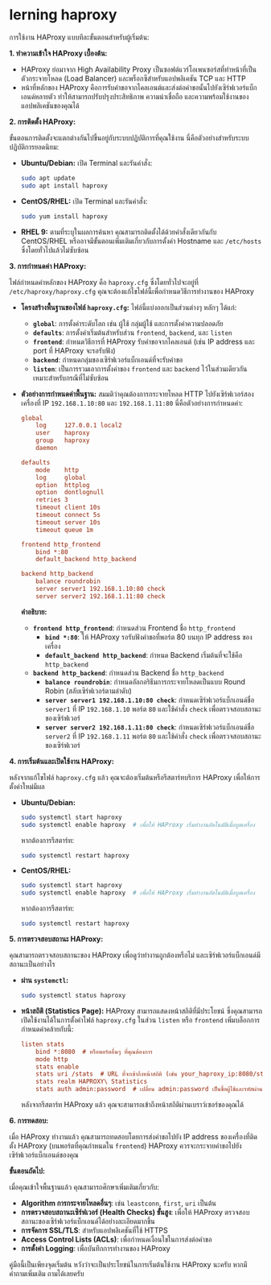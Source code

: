 # lerning haproxy

การใช้งาน HAProxy แบบทีละขั้นตอนสำหรับผู้เริ่มต้น:

**1. ทำความเข้าใจ HAProxy เบื้องต้น:**

  * HAProxy ย่อมาจาก High Availability Proxy เป็นซอฟต์แวร์โอเพนซอร์สที่ทำหน้าที่เป็นตัวกระจายโหลด (Load Balancer) และพร็อกซีสำหรับแอปพลิเคชัน TCP และ HTTP
  * หน้าที่หลักของ HAProxy คือการรับคำขอจากไคลเอนต์และส่งต่อคำขอนั้นไปยังเซิร์ฟเวอร์แบ็กเอนด์หลายตัว ทำให้สามารถปรับปรุงประสิทธิภาพ ความน่าเชื่อถือ และความพร้อมใช้งานของแอปพลิเคชันของคุณได้

**2. การติดตั้ง HAProxy:**

ขั้นตอนการติดตั้งจะแตกต่างกันไปขึ้นอยู่กับระบบปฏิบัติการที่คุณใช้งาน นี่คือตัวอย่างสำหรับระบบปฏิบัติการยอดนิยม:

  * **Ubuntu/Debian:**
    เปิด Terminal และรันคำสั่ง:
    ```bash
    sudo apt update
    sudo apt install haproxy
    ```
  * **CentOS/RHEL:**
    เปิด Terminal และรันคำสั่ง:
    ```bash
    sudo yum install haproxy
    ```
  * **RHEL 9:** ตามที่ระบุในผลการค้นหา คุณสามารถติดตั้งได้ด้วยคำสั่งเดียวกันกับ CentOS/RHEL หรืออาจมีขั้นตอนเพิ่มเติมเกี่ยวกับการตั้งค่า Hostname และ `/etc/hosts` ซึ่งโดยทั่วไปแล้วไม่ซับซ้อน

**3. การกำหนดค่า HAProxy:**

ไฟล์กำหนดค่าหลักของ HAProxy คือ `haproxy.cfg` ซึ่งโดยทั่วไปจะอยู่ที่ `/etc/haproxy/haproxy.cfg` คุณจะต้องแก้ไขไฟล์นี้เพื่อกำหนดวิธีการทำงานของ HAProxy

  * **โครงสร้างพื้นฐานของไฟล์ `haproxy.cfg`:**
    ไฟล์นี้แบ่งออกเป็นส่วนต่างๆ หลักๆ ได้แก่:

      * **`global`**: การตั้งค่าระดับโลก เช่น ผู้ใช้ กลุ่มผู้ใช้ และการตั้งค่าความปลอดภัย
      * **`defaults`**: การตั้งค่าเริ่มต้นสำหรับส่วน `frontend`, `backend`, และ `listen`
      * **`frontend`**: กำหนดวิธีการที่ HAProxy รับคำขอจากไคลเอนต์ (เช่น IP address และ port ที่ HAProxy จะรอรับฟัง)
      * **`backend`**: กำหนดกลุ่มของเซิร์ฟเวอร์แบ็กเอนด์ที่จะรับคำขอ
      * **`listen`**: เป็นการรวมเอาการตั้งค่าของ `frontend` และ `backend` ไว้ในส่วนเดียวกัน เหมาะสำหรับกรณีที่ไม่ซับซ้อน

  * **ตัวอย่างการกำหนดค่าพื้นฐาน:**
    สมมติว่าคุณต้องการกระจายโหลด HTTP ไปยังเซิร์ฟเวอร์สองเครื่องที่ IP `192.168.1.10:80` และ `192.168.1.11:80` นี่คือตัวอย่างการกำหนดค่า:

    ```cfg
    global
        log     127.0.0.1 local2
        user    haproxy
        group   haproxy
        daemon

    defaults
        mode    http
        log     global
        option  httplog
        option  dontlognull
        retries 3
        timeout client 10s
        timeout connect 5s
        timeout server 10s
        timeout queue 1m

    frontend http_frontend
        bind *:80
        default_backend http_backend

    backend http_backend
        balance roundrobin
        server server1 192.168.1.10:80 check
        server server2 192.168.1.11:80 check
    ```

    **คำอธิบาย:**

      * **`frontend http_frontend`**: กำหนดส่วน Frontend ชื่อ `http_frontend`
          * **`bind *:80`**: ให้ HAProxy รอรับฟังคำขอที่พอร์ต 80 บนทุก IP address ของเครื่อง
          * **`default_backend http_backend`**: กำหนด Backend เริ่มต้นที่จะใช้คือ `http_backend`
      * **`backend http_backend`**: กำหนดส่วน Backend ชื่อ `http_backend`
          * **`balance roundrobin`**: กำหนดอัลกอริธึมการกระจายโหลดเป็นแบบ Round Robin (สลับเซิร์ฟเวอร์ตามลำดับ)
          * **`server server1 192.168.1.10:80 check`**: กำหนดเซิร์ฟเวอร์แบ็กเอนด์ชื่อ `server1` ที่ IP `192.168.1.10` พอร์ต `80` และใช้คำสั่ง `check` เพื่อตรวจสอบสถานะของเซิร์ฟเวอร์
          * **`server server2 192.168.1.11:80 check`**: กำหนดเซิร์ฟเวอร์แบ็กเอนด์ชื่อ `server2` ที่ IP `192.168.1.11` พอร์ต `80` และใช้คำสั่ง `check` เพื่อตรวจสอบสถานะของเซิร์ฟเวอร์

**4. การเริ่มต้นและเปิดใช้งาน HAProxy:**

หลังจากแก้ไขไฟล์ `haproxy.cfg` แล้ว คุณจะต้องเริ่มต้นหรือรีสตาร์ทบริการ HAProxy เพื่อให้การตั้งค่าใหม่มีผล

  * **Ubuntu/Debian:**
    ```bash
    sudo systemctl start haproxy
    sudo systemctl enable haproxy  # เพื่อให้ HAProxy เริ่มทำงานอัตโนมัติเมื่อบูตเครื่อง
    ```
    หากต้องการรีสตาร์ท:
    ```bash
    sudo systemctl restart haproxy
    ```
  * **CentOS/RHEL:**
    ```bash
    sudo systemctl start haproxy
    sudo systemctl enable haproxy  # เพื่อให้ HAProxy เริ่มทำงานอัตโนมัติเมื่อบูตเครื่อง
    ```
    หากต้องการรีสตาร์ท:
    ```bash
    sudo systemctl restart haproxy
    ```

**5. การตรวจสอบสถานะ HAProxy:**

คุณสามารถตรวจสอบสถานะของ HAProxy เพื่อดูว่าทำงานถูกต้องหรือไม่ และเซิร์ฟเวอร์แบ็กเอนด์มีสถานะเป็นอย่างไร

  * **ผ่าน `systemctl`:**

    ```bash
    sudo systemctl status haproxy
    ```

  * **หน้าสถิติ (Statistics Page):**
    HAProxy สามารถแสดงหน้าสถิติที่มีประโยชน์ ซึ่งคุณสามารถเปิดใช้งานได้ในการตั้งค่าไฟล์ `haproxy.cfg` ในส่วน `listen` หรือ `frontend` เพิ่มบล็อกการกำหนดค่าคล้ายกับนี้:

    ```cfg
    listen stats
        bind *:8080  # หรือพอร์ตอื่นๆ ที่คุณต้องการ
        mode http
        stats enable
        stats uri /stats  # URL ที่จะเข้าถึงหน้าสถิติ (เช่น your_haproxy_ip:8080/stats)
        stats realm HAPROXY\ Statistics
        stats auth admin:password  # เปลี่ยน admin:password เป็นชื่อผู้ใช้และรหัสผ่านของคุณ (ควรตั้งรหัสผ่านที่ปลอดภัย)
    ```

    หลังจากรีสตาร์ท HAProxy แล้ว คุณจะสามารถเข้าถึงหน้าสถิติผ่านเบราว์เซอร์ของคุณได้

**6. การทดสอบ:**

เมื่อ HAProxy ทำงานแล้ว คุณสามารถทดสอบโดยการส่งคำขอไปยัง IP address ของเครื่องที่ติดตั้ง HAProxy (บนพอร์ตที่คุณกำหนดใน `frontend`) HAProxy ควรจะกระจายคำขอไปยังเซิร์ฟเวอร์แบ็กเอนด์ของคุณ

**ขั้นตอนถัดไป:**

เมื่อคุณเข้าใจพื้นฐานแล้ว คุณสามารถศึกษาเพิ่มเติมเกี่ยวกับ:

  * **Algorithm การกระจายโหลดอื่นๆ**: เช่น `leastconn`, `first`, `uri` เป็นต้น
  * **การตรวจสอบสถานะเซิร์ฟเวอร์ (Health Checks) ขั้นสูง**: เพื่อให้ HAProxy ตรวจสอบสถานะของเซิร์ฟเวอร์แบ็กเอนด์ได้อย่างละเอียดมากขึ้น
  * **การจัดการ SSL/TLS**: สำหรับแอปพลิเคชันที่ใช้ HTTPS
  * **Access Control Lists (ACLs)**: เพื่อกำหนดเงื่อนไขในการส่งต่อคำขอ
  * **การตั้งค่า Logging**: เพื่อบันทึกการทำงานของ HAProxy

คู่มือนี้เป็นเพียงจุดเริ่มต้น หวังว่าจะเป็นประโยชน์ในการเริ่มต้นใช้งาน HAProxy นะครับ หากมีคำถามเพิ่มเติม ถามได้เลยครับ
